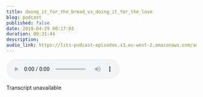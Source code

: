 ```yaml
---
title: doing_it_for_the_bread_vs_doing_it_for_the_love
blog: podcast
published: false
date: 2019-04-29 00:17:03
duration: 00:31:44
description:
audio_link: https://lits-podcast-episodes.s3.eu-west-2.amazonaws.com/audio/doing_it_for_the_bread_vs_doing_it_for_the_love.wav
---
```

<div class='row'><audio controls src='https://lits-podcast-episodes.s3.eu-west-2.amazonaws.com/audio/doing_it_for_the_bread_vs_doing_it_for_the_love.wav' class='col-md-12'>
      Your browser does not support the <code>audio</code> element.
    </audio></div>

Transcript unavailable

[//]: # (So this is what it feels like when you're in a job that cares and invests in your well being. Wow, I am back on today. Well, first off, I am Malala and this is lost in the source podcast where I speak about my journey from tech ahs. A black woman on DH also explained something technical in the source, which is towards the end of the episode in today's episode, I am gonna be having more of a chat about what's been going on these last few weeks after a tech fest. Money job, Onda also talking a bit about doing things or doing this job Engineering softer engine noon for money versus for passion. Is it important that you love doing what you do? It is important that you have to have, like side projects and things like this. And then in the source, I am going to be looking at garbage collection. Andi, give a bit more detail about that later on. So yeah, let's get into it. Okay, so these last few weeks have been quite eventful, actually, and I think actually burnt myself out a little bit, so I had to take like a a personal break from everything. But yeah, it's been interesting. Has been invented for So I guess, the first thing. Not the first thing, but one of the things that happens after Tech Fist. I went on Sunday because I was burned out Friday and Saturday and it was so, so good. I'm so proud of that team. Deb Salalah. Pretty much everyone. I'm not going to sit here and least everyone's names because the team is actually quite big, but pretty much everyone on that team smashed it, smashed it right out of the park. There isn't gonna be enough for a tech fest next year, but that is going to be one in 2020 on. DIT was just really nice to meet people, to chat to people. I got to meet people who listen to the podcast, which was kind of surreal, cause I know people listen, but it's weird meeting people in real life. Listen and also are not. Your friends like these are strangers who listened to my podcast. So yeah, it was really nice meeting you folks. It was just a lovely vibe. Man was a lovely day. The workshops and talks. It was just It was banging. It was so banging. And I can't wait to 2020 when they come back. Because you know what? Putting on a festival is difficult and intense and just sucks a lot of energy from you so well done to every tech fest. Another thing that happened which, if you heard my last episode, you know that I started a new job with the company. Could her Roku on DH? Matt, as you would have heard in the in, Joe is so surreal, being somewhere. So like, this isn't the first job that I've been in where they care about their employees. I've been in one of the job where they care about their employees on DH. You know, it was a great place to work and everything, but because the experience I had with the next job after that was so bad, it's so surreal to be in an environment that values you. You know, that isn't afraid to be like you're you're doing well and is it lying about it isn't afraid to be like How you feeling? I went out, you know, you know, understands or really is honest in how they expect you to progress helps you learn things, helps you like get to grips of things. The system. So the basically my new role is as a technical support engineer. And so I transitioned from a software engineer technical support engineer, and it's slightly different that there is a much coding, but there's a lot more stay. There are a lot more concepts and stuff that you have to understand and get your head around things. Some of the stuff is like specific to the platform. So some of the stuff I need to get my head around is specific to Baroque. Ooh, whoops. I'm playing are fiddling with a business card. Some of the stuff is specific to heroic. Ooh, and some of the stuff is more about programming in general, right? And how applications work in general, how databases work in general. Relational databases cause the application. This platform. Many hosts post grass. So you know how relational databases work in general. So it's a lot of stuff to learn, and something that is fantastic is I don't feel like I'm learning it by myself. I don't feel like I'm bothering anyone when I'm asking questions or anything like that on? I've come in. I pretty I'd only say, like a super high level is like a mid level role, Right? So I've come in at a mid level technical support engineer on everyone on the team. Wasn't it Has been an engineer. So you need tohave like Bill Web applications at some point in your career to do this role. And I'm working with people who know a whole heck of a lot about our whole equal up, so it can be a little bit intimidating, but everyone's just so lovely, so approachable, so nice. So yeah, like my is just really nice to be somewhere that values you. My manager's lovely and we chat often enough. Um, and we like pear programme together. And it's not a problem I think is just so nice to be in this environment where I feel like I'm actually learning. By the same time, I don't feel like overwhelmed. The job is challenging but not stressful, which is a really, really nice, sweet spot, because I just feel like there's just so much content out there. And so, yeah, I've made some personal goals for I want to do. I'm still talking about career progression of my manager and he actually bought it. He's been the one that's been like initiating conversations I initially brought up when I started just cause I wanted to understand the lay of the land a little bit more. But he, you know, his been so like active in terms of like get me to think about what I want to do, where I want to go, where I see myself moving to, like, whether that's staying within the support side of things, whether that's moving back into, like, more like traditional engineering side of things. Whether that's like managerial role, like if there's a managerial position that I want to go for, you know. So yeah, like it's just really good to be in a place in a space that is, like, proactive with my development in all facets on DH. I just want to also say that this is something I interviewed them about during the interview in stages. So like I spoke to them very frankly, about this stuff. So you know when you're interviewing, as I said before, not previous episodes definitely remember that you are being interviewed and you are also interviewing them. So find out a ll the stuff you want to know before you, like, make up your mind if you wanna work there. And I had a few other offers from other places before I made up my mind. So yet s Oh, yeah, that's my new job and that. So the topic I'll be talking about in the source garbage collection. That's actually something that I knew about but didn't know enough about before. And it's often that actually learned about a little bit yesterday. And I'm going to go deep into, um, like memory allocation and stuff like that as one of my personal goals. But yes, So that's something I know about on this job, and I'm really excited to share. So yeah, I think that's it for the updates. Ah, yeah, I think that's pretty much it for the updates. Okay, so the main main topic today is money. Thus is passion, sir. Like I just feel that there's thiss definite. There's this other thing, right that in tech, you get not get further. But employers want to see that you're passionate about the drug that you're passionate about coding, and that usually translates into, you know, loads of side projects being very active in certain communities of the last stack overflow. Whether that's Twitter, whether that's like your local community or whatever and doing it for the money it seemed to be frowned upon and like doing it for you know, because if we're gonna be roar software engineer in is over. Well paid job in most countries, in most places in the world, on DH If you're in America, Cor blimey! Like some of the salaries I've seen in America for being like the same level software engineer and I am here Mad is just It's sickening, but is a well paid job. And so you know people are gonna want to do for the money, especially Sena's money is vital. Teo survival and just living in general, right? And I just kind of so I enjoy coding, right. I enjoyed hurting. I enjoy a lot of things, though, and I think something that can easily capture they encapsulate. What I enjoy is just being creative in whatever facet that is. So, for example, the Fly Kim's clothing I wrote poetry on my undergrad degree is in English literature and perjury because I love creating Ray and I love understanding. So creating an understanding another example is one of my hobbies is to make my own creams and lotions and also do dio by around the house. So, for example, what's the last thing I did? Oh, I don't think that. See that And just oh, I'm making a shower word for my bathroom because I want a wooden shower. Yes, I know with voice. Job doesn't makes Don't worry, I've looked into it. I can do it. I've made a wooden showered from my bathroom. I had to like, saw the Dow's down and everything like that. I enjoy that stuff because it allows me to see, be creative and expressed myself and kind of just like, build something right. So being passionate about coding is easy to me, is easy for me to be passionate about it because it's just another way that can create another I can build. And it's also another thing I can go to understand, right? So it is for me. Yeah, sure, it's It is a passion, but for a lot of people it's not, and I think that's okay. Like if you are not passionate about Cody. That's fine. Like if you're just doing this for the money, I think that's perfectly OK. Coding is a well paid job. However, if you are just in it for the money, it will probably harder to do now. I can't speak from experience because it's not something I'm familiar with. But I know so many don't want to say that. I know that there are successful programmers. Hey, I don't give a shit about programming, really. They just like it pays all. They can feed their families, and that's fine by them. That's enough. Better need to be satisfied or they are satisfied enough. But they don't need, like, that kind of extra yl, you know, passion. And I'm gonna work X y zed late nights. And I'm gonna do this in my spare time kind of passion, right? And everyone has that. I think that's perfectly, perfectly fine. But I do think passion gives you like an extra thing. It gives you like an extra edge in that you have a desire to want to know you have a desire, Teo do right, even outside of whether you're paid or not, there's just this desire to want to do. And I think, regardless of whatever it is, whether it's coding whether it's like being a doctor, whether that's being a mechanic, however, it's teaching if it's something that you're interested in, regardless of whether you're paid for or not, that interest is gonna help a lot when you start getting paid for it, and it's probably gonna like help propel you in terms of your career. But even if you're not passionate about it, that doesn't mean that you can't cry crime. You can't climb the career ladder, right? However, I say that, but employers care. Employers care about whether or not you're passionate, especially if you're new. Be like if this is gonna be like your first job on, especially if you're a minority. You know there's that, like adage off like, you know, if you're black, you have the work twice as hard to get to the same distances. You know, if you're white and then you know ads being a woman add being disabled, also differently, abled at being, you know, trans or algae B Ad VI, And you know all these other things that will press you in this life actually those things that oppress you. Other people impress you for being part of those things in this life. Hey, you have to prove yourself right. So I guess like the thing is is gonna be harder if you're new, to show that you're passionate because you don't have or it's gonna be hard if you need to kind of prove yourself in general because you don't have the employee employment history to back up your claims, right? If you if you I don't have the employment history and you just have, like maybe a project on get hub, it's gonna be really hard to prove that you can do the thing. And it's gonna be really hard to put you in a position to be considered because you're going to be going up against people who have project like side projects or who are active in communities or who are doing stuff. That's just what's gonna happen. The benefit is that you're an industry where there's more demand than there is resource to fill that amount. But, you know, I was a coward of bank on that alone, basically on DH. Similar goes from being a minority. People are racist people are sexists, People are homophobic. Transphobic people are everything. Basically, people are oppressive, so it's just gonna be harder to prove yourself. And if my career is anything to go by, even when you've got the job, you still have to get in there. And, you know, be fine with them to show that to remind them that actually they hired U S O. They must see something. There must be a reason why they hide you. You're still gonna have to do that fight. But if you're not passionate and you want to show or you want to give not the illusion But you know you wanna put yourself in good standing. I think having a few side projects doesn't help. Does it hurts, You know, on a side projects doesn't necessarily mean you have tto build a whole working application. I mean, like, if you have an app that does work, you know, that's really good. But just showing that you're active in the community is also another really good way. I don't actually have that many side projects in terms of like coded upside projects. In fact, I don't the only side project I have his black Arctic, and I'll talk about that a little bit. But apart from black Coltec, I don't have any. Sy predicts that I would feel comfortable being like, Oh, hey, I built that because none of it works anymore. It's really old or I don't know, like on my CV. So, like very early in my career, I contribute to open source, which is a really good wayto, you know, get out there on deal with production production code if you're not, you know, working even if you are working. But it's just really good wayto give out to the community and also learn. So I contributed Teo Open Source that contributes an app called Diaspora, which is like a decentralised version of Facebook. And I also contributed to a gem court access stackable, which basically allows you Teo Um, it's a gem of Ruby gem. If you don't know what Jimmy's have, I lost and I don't think I've done the Lawson source on James. But basically a gem is just like a little package or a little plug in for Ruby. Basically, a Z axis stackable basically allows you Teo. We have objects in your application that you can add attacks, too. So, like, you know, breaking the tags eso yet and I'm not sure how much that helps. I don't know if it did if it did it, because it hasn't really come up. Those things haven't really come up in interviews. What has come up in interview Zola's black Caltech? And so we're black dot tech here. I've done code in. I built the websites most of the websites for Black Belt Ocado. I think the first or the 2nd 1 is the only one that I didn't build. But most of the websites for black Attack I've built and sure, yeah, they've what? So they've done what you know it needed to do when it needed to do it the last not this current iteration, but the last iteration before this one, where you could like booking events and stuff like that. That was definitely the most intricate because that deal with payments payment gateways that dealt with people being a lot of our GDP, even if they weren't logged in and stuff like this. So that was definitely the most complicated. It's oration off Black gods, if not the most complicated thing I've worked on definitely no, but the most complicated its duration ofthe black Caltech. But even then, it wasn't like the most complicated capital is very simple. Actually, Had a few models, didn't do like loads. And those and those stuff didn't need to. So even mission that wooden. I mean, I think it's still good to show, sure, but my point is that the thing people really drawn to wasn't the website Black got tech. It was the organisation black gonna take on what we're doing. What I was doing in terms of giving back to the community and really tryingto help underrepresented women, specifically black and non brand new people and in the community. And I think things like that really make an impact. And I think more of an impact than maybe obvious volunteering at these kind of events, starting your own events. Although there are so many events out there, Please, if you're going to start your own event, I'm never going to discourage anyone to start their own kind of like organisation or like their own community being definitely do that if you feel there's a need. But before you do that research, what's already out there and see if there's any other organisation or community projects that you can contribute your time too, because a lot of the time people need help. If everyone started their own events in their own organisations, there's nobody to kind of like volunteer and actually help with the work, because doing it is not easy. It's not hard, especially when you start to scale in the early days is great. When you start to scale and you have to think about logistics and staff, it becomes a little bit more complicated. So if you're gonna do, you're gonna go down the community route before you know, start your own thing and, like book a venue, booking the venues the easiest bit before you book a venue, figure out like who's already out there and how can I help them? But honestly, being a part of these organisations, whether it's your own or somebody else is really, really does help. So when it comes to side projects, I'll say, like be diverse, whether that's you, you know, volunteer at an event that's you. Start your only van, whether that's you, you are active on Stack overflow or Twitter, you know, specifically helping people. Something I started doing this year was having office hours because I was shutting down back Cal Tech and because yeah, many because I shut down black girl Tech and you know, people still had technical questions. I decided tto have office hours where you know, song, come back a 30 minute slot with me and we can go through self a problem. They're having their code. Whether that's yet, we could go for a problem. They're having their code, whether that's, you know, like a technical problem in terms ofthe always a bug or whether that's like a conceptual problem where it's like, Okay, this thing works, But I don't really understand why it works or understand what's going on, you know, so you can have office hours if you're comfortable with that. If you're new and you're not really, like confident with that, that's totally fine. If your newest well like don't be put off about volunteering in places if you're still like learning, teaching is a really good way to solidify that knowledge. If you can explain something to somebody else, that's a really good way to know that you know it. Number one and also to just, like, imprint that stuff in your brain. Um, so, yeah, you don't have to be passionate about working where you work, however, or do what you do. However, you should at least be a little bit interested. But you know what? The world doesn't work like that. Sometimes you land in a job that is not interesting to you whatsoever, and that's fine. But if you are gonna be doing this just for the money, then at least know that employers care about passion and know that they do look for hints that this person cares about what they're doing. So side projects help a lot. But, you know, sad project doesn't lessen. I just mean like building a Web app. You can do that if you want to, but it also means generally, just give them back to the community in some way on displaying your knowledge. In some ways, they're volunteering. As I said, it's a really good way because you're teaching Well, you're helping people understand Gordon is a boot in a Web app. Or, you know, something Onside is another really good records. You actually showing demonstrating that knowledge, you know, So yeah, I think that's about money and passion today. Yeah, it's going the source. Okay, so in the source today, I'm gonna be talking to you about garbage collection. What? The hair is garbage collection. So computer is used memory. Whole computers use memory. Memory is tonight. There is no an infinite amount. Memory memories, always for night. And so in languages like C, you have to actually, while your programming directly allocate the memory. So when you're you know, whether it's liketo he poor stack. But when you assign variables and things like this, you have that she's saying that Okay, give me this amount off memory for this specific thing, and then at the end, when you know you expect the programme to be run or you're no longer using that being anymore, you have to manually say, Okay, you can have this. I don't know, 64 be back because I don't need any more. So in languages, like so you have that she, like, think about the memory you're using as your programming. Then job comes along, Ruby comes along and other languages come along and they say, actually, no, you don't have to do that we're going to do for you on goingto collect this unused memory for you. So whether you're doing it manually or whether you're doing it automatically, I think I think they're both called Garbage Connexion. I may be wrong, oppose you to double cheque that essentially that act of like, clearing out the memory, um, or not clearing out. But it's given that memory back is called Garbage Collection on and the reason why you need to Really, I guess the reason why it's important is because, as I said, memories for night. And so if you do not collect the unused memory, um, in your application, you have a hole. You could have a whole bunch of issues right from performance issues to memory leaks, and I probably will talk a little bit more about memory in general in another episode. But, yeah, so you could have loads of, you know, different kinds of issues and you're out. But the ones that you would more likely see are things that memory leaks. Where memory is, as the name suggests, is just leaking of the application for no good reason and usually because you haven't collected the unused memory properly, on. There are lots of different ways to implement garbage collection, and it's the good thing about languages like Caribbean Java is that you don't really have to think about it too much. So you couldn't go like a really long time in your career without having to think about garbage collection and how to implement it and things like this on DH. That's perfectly fine. But their wall come a day where you have to reckon with how your application is using memory on what's happening with the garbage collection side of things on. I think that's something memory in general is, as I said earlier, something that comes up being on the technical support side of things you see, you know, people's tickets, people's issues, people's problems. And that's something that comes up quite a bit. Memory and post press or data? Should we just say I'm so I would say that this is something when you have time. If you don't have to like, think about this right now, I think it's just something that you should like having your mind that this is how this thing works, right? So just understanding hammer move flows through an application. That is something you should know, right, but garbage collection in particular. There's multiple waste. Implement garbage collection. Most put different types of algorithms you have. I think Mark and Sweep is the most popular one, but there are like reference things. One could like reference point or something like that, where it basically gives a reference to the allocating memory and then, you know, goes back contact with any. So there's loads of different algorithms to implement garbage collection, and you can look more into detail about that in your own time. But something I did want to point out is that although this sounds fantastic and sounds amazing 1000 downsides. Garbage collection is resource intensive, right? And so when it was first implemented, what was happening was like this. Stop the world kind of garbage collection method, which meant that in order to collect the unused memory, the application will pause for a minute, Not literally a minute, but pause for a time so that it could like find or the Mermaid that's not being used collected on. Then dispose of it and then, you know, start like play now on a local machine that might be like when you're, you know, coding and it'll happen your local machine. That might be okay, that that millisecond off a pause might be fine. But when you get to production level, that millisecond could actually be like a real big problem. And it could stop other things from happening. If you've got jobs or cues or wherever it could stop things from happening there, it could take application down. It could start requesting coming in like so much could happen just because you've paused for a millisecond on DH So that SN she becomes a performance issue, it becomes a problem. And so there are now other ways, like a garbage connect or that garbage collection is implemented in. And I think one of the more one of the better ways that kind of mitigates that stopped the war problem. Off posing is like running things concurrently, so you have your application running on one record them threads, so you have an application. Wonder No. One thread. And then you have the garbage collection like Running com Company and another thread so kind of like in parallel to each other. I guess so. It doesn't have to stop your app that's have to pause. Anything right? Can just kind of look through the app on a separate thread and see what's happening. See what where the memory is being allocated and then it can dispose of it will do what it needs to do. Garbage collection and memory generals A big topic like there's a lot to understand within it on. I don't think like that. Average Web development needs to understand every little, intricate thing detail about it. But you need Teo. I think Nova need dependent on your job, depending on what you do. But you should know enough that you can talk about it, basically should know enough they can communicate about. I think that's a really good thing to do on, I think in general. So this is like we're still in the source. But this is just a bit of advice in general, when you're thinking about like learning things, No one enough to talk about. It is a great method to go by until you actually need to implement the thing. Know where to look is a really good skill. Tohave, knowing you know how to phrase questions and stuff like that is a really good school tohave cause you're expected to hold everything in your head. We just need to know enough if that makes sense. But yeah, memory, garbage, Connexion. It's not, you know, as impossible to understand and know as it may sometimes seem. Atal is no, but it is something that you should consider thinking about on DH. That is the end of today's episode of Lost in the Source. Thanks for sticking it out with me. It has been a good episode. It's been a good three weeks off. I'm happy to be back on. I'll be back next week, see then.)
